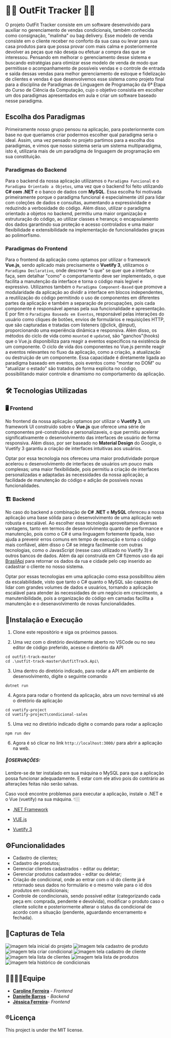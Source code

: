 # 👗👔 OutFit Tracker 👖👚
O projeto OutFit Tracker consiste em um software desenvolvido para auxiliar no gerenciamento de vendas condicionais, também conhecida como consignação, "malinha" ou bag delivery. Esse modelo de venda consiste em o cliente receber no conforto da sua casa ou levar para sua casa produtos para que possa provar com mais calma e posteriormente devolver as peças que não deseja ou efetuar a compra das que se interessou. Pensando em melhorar o gerenciamento desse sistema e buscando estratégias para otimizar esse modelo de venda de modo que permitisse o acompanhamento de possíveis vendas e o controle de entrada e saída dessas vendas para melhor gerenciamento de estoque e fidelização de clientes e vendas é que desenvolvemos esse sistema como projeto final para a disciplina de Paradigmas de Linguagem de Programação da 6ª Etapa do Curso de Ciência da Computação, cujo o objetivo consistia em escolher um dos paradigmas apresentados em aula e criar um software baseado nesse paradigma.

## Escolha dos Paradigmas
Primeiramente nosso grupo pensou na aplicação, para posteriormente com base no que queriamos criar podermos escolher qual paradigma seria o ideal. Assim, uma vez pensado no projeto partimos para a escolha dos paradigmas, e vimos que nosso sistema seria um sistema multiparadigma, isto é, utilizaria mais de um paradigma de linguagem de programação em sua constituição.

### Paradigmas do Backend
Para o backend da nossa aplicação utilizamos o `Paradigma Funcional` e o `Paradigma Orientado a Objetos`, uma vez que o backend foi feito utilizando **C# com .NET** e o banco de dados com **MySQL**. Essa escolha foi motivada primeiramente porque o paradigma funcional é especialmente útil para lidar com coleções de dados e consultas, aumentando a expressividade e reduzindo a verbosidade do código. Além disso, utilizar o paradigma orientado a objetos no backend, permitiu uma maior organização e estruturação do código, ao utilizar classes e herança; o encapsulamento dos dados garantindo sua proteção e acesso controlados e uma maior flexibilidade e extensibilidade na implementação de funcionalidades graças ao polimorfismo.

### Paradigmas do Frontend
Para o frontend da aplicação como optamos por utilizar o framework **Vue.js**, sendo aplicado mais precisamente o **Vuetify 3**, utilizamos o `Paradigma Declarativo`, onde descreve "o que" se quer que a interface faça, sem detalhar "como" o comportamento deve ser implementado, o que facilita a manutenção da interface e torna o código mais legível e expressivo. Utilizamos também o `Paradigma Component-Based` que promove a modularidade da aplicação ao dividir a interface em blocos independentes, a reutilização do código permitindo o uso de componentes em diferentes partes da aplicação e também a separação de procupações, pois cada componente é responsável apenas pela sua funcionalidade e apresentação. E por fim o `Paradigma Baseado em Eventos`, responsável pelas interações do usuário como cliques de botões, envios de formulários e requisições HTTP, que são capturadas e tratadas com listeners (@click, @input), proporcionando uma experiência dinâmica e responsiva. Além disso, os métodos do ciclo de vida como `mounted` e `updated`, são "ganchos"(hooks) que o Vue.js disponibiliza para reagir a eventos específicos na existência de um componente. O ciclo de vida dos componentes no Vue.js permite reagir a eventos relevantes no fluxo da aplicação, como a criação, a atualização ou destruição de um componente. Essa capacidade é diretamente ligada ao paradigma baseado em eventos, pois eventos como "montar no DOM" ou "atualizar o estado" são tratados de forma explícita no código, possibilitando maior controle e dinamismo no comportamento da aplicação.

## 🛠️ Tecnologias Utilizadas
### 🖥️ Frontend
No frontend da nossa aplicação optamos por utilizar o **Vuetify 3**, um framework UI construído sobre o **Vue.js** que oferece uma série de componentes pré-construídos e personalizaveis, o que permitiu acelerar significativamente o desenvolvimento das interfaces de usuário de forma responsiva. Além disso, por ser baseado no **Material Design** do Google, o Vuetify 3 garantiu a criação de interfaces intuitivas aos usuários.

Optar por essa tecnologia nos ofereceu uma maior produtividade porque acelerou o desenvolvimento de interfaces de usuários um pouco mais complexas; uma maior flexibilidade, pois permitiu a criação de interfaces personalizadas e adaptadas às necessidades da nossa aplicação; a facilidade de manutenção do código e adição de possíveis novas funcionalidades.

### 🏗️ Backend
No caso do backend a combinação de **C# .NET** e **MySQL** ofereceu a nossa aplicação uma base sólida para o desenvolvimento de uma aplicação web robusta e escalável. Ao escolher essa tecnologia aproveitamos diversas vantagens, tanto em termos de desenvolvimento quanto de performance e manutenção, pois como o C# é uma linguagem fortemente tipada, isso ajuda a prevenir erros comuns em tempo de execução e torna o código mais confiável, além disso o C# se integra facilmente com outras tecnologias, como o JavasScript (nesse caso utilizado no Vuetify 3) e outros bancos de dados. Além da api construída em C# fizemos uso da api [BrasilApi](https://brasilapi.com.br/docs#tag/CEP-V2) para retornar os dados da rua e cidade pelo cep inserido ao cadastrar o cliente no nosso sistema.

Optar por essas tecnologias em uma aplicação como essa possibilitou além da escalabilidade, visto que tanto o C# quanto o MySQL são capazes de lidar com grandes volumes de dados e usuários, tornando a aplicação escalável para atender às necessidades de um negócio em crescimento, a manutenibilidade, pois a organização do código em camadas facilita a manutenção e o desenavolvimento de novas funcionalidades.

## 🔩Instalação e Execução
1. Clone este repositório e siga os próximos passos.

2. Uma vez com o diretório devidamente aberto no VSCode ou no seu editor de código preferido, acesse o diretório da API
```
cd outfit-track-master
cd .\outfit-track-master\OutfitTrack.Api\
```

3. Uma dentro do diretório indicado, para rodar a API em ambiente de desenvolvimento, digite o seguinte comando
```
dotnet run
```
4. Agora para rodar o frontend da aplicação, abra um novo terminal vá até o diretório da aplicação
```
cd vuetify-project
cd vuetify-project\condicional-sales 
``` 
5. Uma vez no diretório indicado digite o comando para rodar a aplicação
```
npm run dev
```
6. Agora é só clicar no link `http://localhost:3000/` para abrir a aplicação na web.

##### 📌OSERVAÇÕES:
Lembre-se de ter instalado em sua máquina o MySQL para que a aplicação possa funcionar adequadamente. E estar com ele ativo pois do contrário as alterações feitas não serão salvas.

Caso você encontre problemas para executar a aplicação, instale o .NET e o Vue (vuetify) na sua máquina. 👇🏼
- [.NET Framework](https://dotnet.microsoft.com/pt-br/download/dotnet-framework)

- [VUE.js](https://vuejs.org/)

- [Vuetify 3](https://vuetifyjs.com/en/getting-started/installation/)

## ⚙️Funcionalidades
- Cadastro de clientes;
- Cadastro de produtos;
- Gerenciar clientes cadastrados - editar ou deletar;
- Gerenciar produtos cadastrados - editar ou deletar;
- Criação de condicional, onde ao entrar com o id do cliente já é retornado seus dados no formulário e o mesmo vale para o id dos produtos em condicionais;
- Controle de condincionais, sendo possível editar (categorizando cada peça em: comprada, pendente e devolvida), modificar o produto caso o cliente solicite e posteriormente alterar o status da condicional de acordo com a situação (pendente, aguardando encerramento e fechada).

## 📸Capturas de Tela
![imagem tela inicial do projeto](https://github.com/jessieFerrS/Projeto-OutifitTracker/blob/main/PROJETO%20OUTFITTRACKER/vuetify-project/Capturas%20OutifitTracker/Captura%20de%20tela%202024-12-03%20222638.png)
![imagem tela cadastro de produto](https://github.com/jessieFerrS/Projeto-OutifitTracker/blob/main/PROJETO%20OUTFITTRACKER/vuetify-project/Capturas%20OutifitTracker/Captura%20de%20tela%202024-12-04%20143618.png)
![imagem tela criar condicional](https://github.com/jessieFerrS/Projeto-OutifitTracker/blob/main/PROJETO%20OUTFITTRACKER/vuetify-project/Capturas%20OutifitTracker/Captura%20de%20tela%202024-12-04%20143704.png)
![imagem tela cadastro de cliente](https://github.com/jessieFerrS/Projeto-OutifitTracker/blob/main/PROJETO%20OUTFITTRACKER/vuetify-project/Capturas%20OutifitTracker/Captura%20de%20tela%202024-12-04%20143718.png)
![imagem tela lista de clientes](https://github.com/jessieFerrS/Projeto-OutifitTracker/blob/main/PROJETO%20OUTFITTRACKER/vuetify-project/Capturas%20OutifitTracker/Captura%20de%20tela%202024-12-04%20143730.png)
![imagem tela lista de produtos](https://github.com/jessieFerrS/Projeto-OutifitTracker/blob/main/PROJETO%20OUTFITTRACKER/vuetify-project/Capturas%20OutifitTracker/Captura%20de%20tela%202024-12-04%20143634.png)
![imagem tela histórico de condicionais](https://github.com/jessieFerrS/Projeto-OutifitTracker/blob/main/PROJETO%20OUTFITTRACKER/vuetify-project/Capturas%20OutifitTracker/Captura%20de%20tela%202024-12-04%20143821.png)


## 🤜🏼🤛🏼Equipe
- [**Caroline Ferreira**](https://github.com/CarolFerr) - *Frontend*
- [**Danielle Barros**](https://github.com/daniellebassetto/) - *Backend*
- [**Jéssica Ferreira**](https://github.com/jessieFerrS)- *Frontend*


## ®️Licença
This project is under the MIT license.

